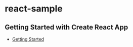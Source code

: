 # react-sample

## Getting Started with Create React App

* [Getting Started](./CREATE_REACT_APP.md)
